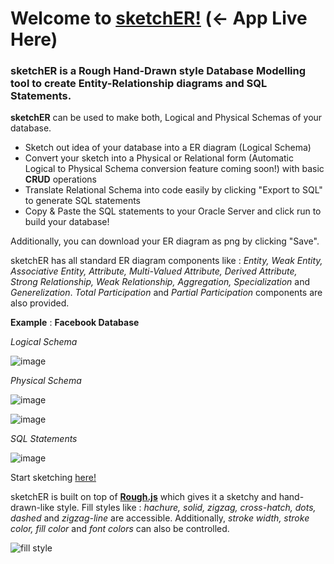 # Welcome to [sketchER!](https://aayush226.github.io/sketchER/) (<- App Live Here)

### sketchER is a Rough Hand-Drawn style Database Modelling tool to create Entity-Relationship diagrams and SQL Statements.

**sketchER** can be used to make both, Logical and Physical Schemas of your database.


- Sketch out idea of your database into a ER diagram (Logical Schema)
- Convert your sketch into a Physical or Relational form (Automatic Logical to Physical Schema conversion feature coming soon!) with basic **CRUD** operations 
- Translate Relational Schema into code easily by clicking "Export to SQL" to generate SQL statements
- Copy & Paste the SQL statements to your Oracle Server and click run to build your database!


Additionally, you can download your ER diagram as png by clicking "Save".

sketchER has all standard ER diagram components like : *Entity, Weak Entity, Associative Entity, Attribute, Multi-Valued Attribute, Derived Attribute, Strong Relationship, Weak Relationship, Aggregation, Specialization* and *Generelization*. *Total Participation* and *Partial Participation* components are also provided.

**Example** : **Facebook Database**

*Logical Schema*

![image](https://user-images.githubusercontent.com/44861043/197378529-f52368e7-77c5-4912-9180-8649d30f7162.png)

*Physical Schema*

![image](https://user-images.githubusercontent.com/44861043/197378927-44d4e968-a822-40f8-bfaa-cf9e8c7b918a.png)

![image](https://user-images.githubusercontent.com/44861043/197379362-638a5aca-b290-4d9c-b8a0-76e556a19255.png)

*SQL Statements*

![image](https://user-images.githubusercontent.com/44861043/197379427-181d83cf-0543-49fd-86aa-e1efc3943acb.png)

Start sketching [here!](https://aayush226.github.io/sketchER/)

sketchER is built on top of [**Rough.js**](https://roughjs.com/) which gives it a sketchy and hand-drawn-like style. Fill styles like : *hachure, solid, zigzag, cross-hatch, dots, dashed* and *zigzag-line* are accessible. Additionally, *stroke width, stroke color, fill color* and *font colors* can also be controlled.

![fill style](https://user-images.githubusercontent.com/44861043/197333136-7ace2da0-6589-4ec0-873e-b5e9ee664e20.png)



